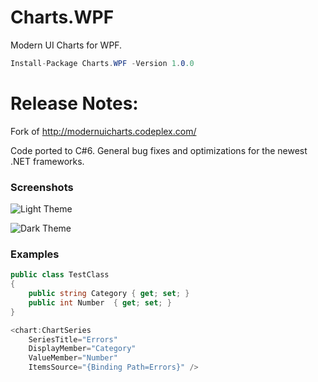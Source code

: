 # Charts.WPF
Modern UI Charts for WPF.

```csharp
Install-Package Charts.WPF -Version 1.0.0
```

# Release Notes:
Fork of http://modernuicharts.codeplex.com/

Code ported to C#6. General bug fixes and optimizations for the newest .NET frameworks.

### Screenshots

![Light Theme](https://github.com/mendonca-andre/Charts.WPF/blob/master/Screenshots/light.png)

![Dark Theme](https://github.com/mendonca-andre/Charts.WPF/blob/master/Screenshots/dark.png)

### Examples

```csharp
public class TestClass
{
    public string Category { get; set; }
    public int Number  { get; set; }
}

<chart:ChartSeries
    SeriesTitle="Errors"
    DisplayMember="Category"
    ValueMember="Number"    
    ItemsSource="{Binding Path=Errors}" />
```
  
